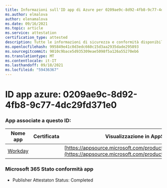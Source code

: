 ```yaml
---
title: Informazioni sull'ID app di Azure per 0209ae9c-8d92-4fb8-9c77-4dc29fd371e0
ms.author: elmalova
author: elenamalova
ms.date: 09/16/2021
ms.topic: article
ms.service: attestation
certification_type: attested
description: Tutte le informazioni di sicurezza e conformità disponibili per 0209ae9c-8d92-4fb8-9c77-4dc29fd371e0.
ms.openlocfilehash: 995849e41c0d3edc660c15d3aa2935dade295893
ms.sourcegitcommit: 9010c9bace5d935309eae5098f5a126a55270eb6
ms.translationtype: MT
ms.contentlocale: it-IT
ms.lasthandoff: 09/18/2021
ms.locfileid: "59436367"
---
```

# <a name="azure-app-id-0209ae9c-8d92-4fb8-9c77-4dc29fd371e0"></a>ID app azure: 0209ae9c-8d92-4fb8-9c77-4dc29fd371e0


### <a name="apps-associated-with-this-id"></a>App associate a questo ID:
| **Nome app** | **Certificata** | **Visualizzazione in AppSource** |
|--------------|---------------|-----------------------|
| [Workday](https://docs.microsoft.com/microsoft-365-app-certification/forward/WA200001555) |  | [https://appsource.microsoft.com/product/office/WA200001555](https://appsource.microsoft.com/product/office/WA200001555) |

### <a name="microsoft-365-app-compliance-status"></a>Microsoft 365 Stato conformità app
- Publisher Attestaton Status: Completed

